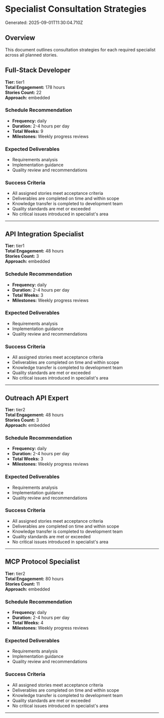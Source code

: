 # Specialist Consultation Strategies

Generated: 2025-09-01T11:30:04.710Z

## Overview

This document outlines consultation strategies for each required specialist across all planned stories.


## Full-Stack Developer

**Tier:** tier1  
**Total Engagement:** 178 hours  
**Stories Count:** 22  
**Approach:** embedded

### Schedule Recommendation
- **Frequency:** daily
- **Duration:** 2-4 hours per day
- **Total Weeks:** 9
- **Milestones:** Weekly progress reviews

### Expected Deliverables
- Requirements analysis
- Implementation guidance
- Quality review and recommendations

### Success Criteria
- All assigned stories meet acceptance criteria
- Deliverables are completed on time and within scope
- Knowledge transfer is completed to development team
- Quality standards are met or exceeded
- No critical issues introduced in specialist's area

---

## API Integration Specialist

**Tier:** tier1  
**Total Engagement:** 48 hours  
**Stories Count:** 3  
**Approach:** embedded

### Schedule Recommendation
- **Frequency:** daily
- **Duration:** 2-4 hours per day
- **Total Weeks:** 3
- **Milestones:** Weekly progress reviews

### Expected Deliverables
- Requirements analysis
- Implementation guidance
- Quality review and recommendations

### Success Criteria
- All assigned stories meet acceptance criteria
- Deliverables are completed on time and within scope
- Knowledge transfer is completed to development team
- Quality standards are met or exceeded
- No critical issues introduced in specialist's area

---

## Outreach API Expert

**Tier:** tier2  
**Total Engagement:** 48 hours  
**Stories Count:** 3  
**Approach:** embedded

### Schedule Recommendation
- **Frequency:** daily
- **Duration:** 2-4 hours per day
- **Total Weeks:** 3
- **Milestones:** Weekly progress reviews

### Expected Deliverables
- Requirements analysis
- Implementation guidance
- Quality review and recommendations

### Success Criteria
- All assigned stories meet acceptance criteria
- Deliverables are completed on time and within scope
- Knowledge transfer is completed to development team
- Quality standards are met or exceeded
- No critical issues introduced in specialist's area

---

## MCP Protocol Specialist

**Tier:** tier2  
**Total Engagement:** 80 hours  
**Stories Count:** 11  
**Approach:** embedded

### Schedule Recommendation
- **Frequency:** daily
- **Duration:** 2-4 hours per day
- **Total Weeks:** 4
- **Milestones:** Weekly progress reviews

### Expected Deliverables
- Requirements analysis
- Implementation guidance
- Quality review and recommendations

### Success Criteria
- All assigned stories meet acceptance criteria
- Deliverables are completed on time and within scope
- Knowledge transfer is completed to development team
- Quality standards are met or exceeded
- No critical issues introduced in specialist's area

---
